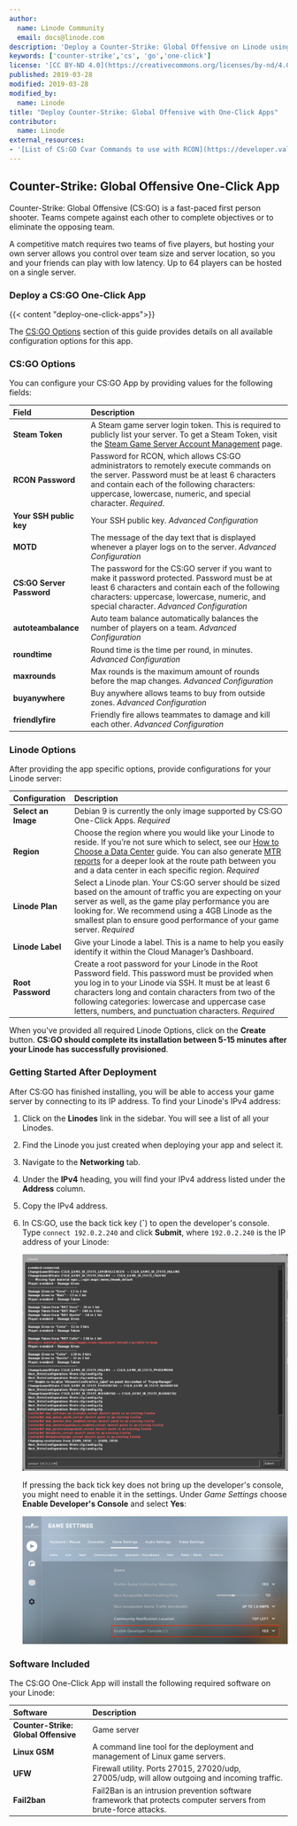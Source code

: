 ```yaml
---
author:
  name: Linode Community
  email: docs@linode.com
description: 'Deploy a Counter-Strike: Global Offensive on Linode using One-Click Apps.'
keywords: ['counter-strike','cs', 'go','one-click']
license: '[CC BY-ND 4.0](https://creativecommons.org/licenses/by-nd/4.0)'
published: 2019-03-28
modified: 2019-03-28
modified_by:
  name: Linode
title: "Deploy Counter-Strike: Global Offensive with One-Click Apps"
contributor:
  name: Linode
external_resources:
- '[List of CS:GO Cvar Commands to use with RCON](https://developer.valvesoftware.com/wiki/List_of_CS:GO_Cvars)'
---
```


## Counter-Strike: Global Offensive One-Click App

Counter-Strike: Global Offensive (CS:GO) is a fast-paced first person shooter. Teams compete against each other to complete objectives or to eliminate the opposing team.

A competitive match requires two teams of five players, but hosting your own server allows you control over team size and server location, so you and your friends can play with low latency. Up to 64 players can be hosted on a single server.

### Deploy a CS:GO One-Click App

{{< content "deploy-one-click-apps">}}

The [CS:GO Options](#cs-go-options) section of this guide provides details on all available configuration options for this app.

### CS:GO Options

You can configure your CS:GO App by providing values for the following fields:

| **Field** | **Description** |
|:--------------|:------------|
| **Steam Token** | A Steam game server login token. This is required to publicly list your server. To get a Steam Token, visit the [Steam Game Server Account Management](https://steamcommunity.com/dev/managegameservers) page. |
| **RCON Password** | Password for RCON, which allows CS:GO administrators to remotely execute commands on the server. Password must be at least 6 characters and contain each of the following characters: uppercase, lowercase, numeric, and special character. *Required*. |
| **Your SSH public key** | Your SSH public key. *Advanced Configuration* |
| **MOTD** | The message of the day text that is displayed whenever a player logs on to the server. *Advanced Configuration* |
| **CS:GO Server Password** | The password for the CS:GO server if you want to make it password protected. Password must be at least 6 characters and contain each of the following characters: uppercase, lowercase, numeric, and special character. *Advanced Configuration* |
| **autoteambalance** | Auto team balance automatically balances the number of players on a team. *Advanced Configuration* |
| **roundtime** | Round time is the time per round, in minutes. *Advanced Configuration* |
| **maxrounds** | Max rounds is the maximum amount of rounds before the map changes. *Advanced Configuration* |
| **buyanywhere** | Buy anywhere allows teams to buy from outside zones. *Advanced Configuration* |
| **friendlyfire** | Friendly fire allows teammates to damage and kill each other. *Advanced Configuration* |


### Linode Options

After providing the app specific options, provide configurations for your Linode server:

| **Configuration** | **Description** |
|:--------------|:------------|
| **Select an Image** | Debian 9 is currently the only image supported by CS:GO One-Click Apps. *Required* |
| **Region** | Choose the region where you would like your Linode to reside. If you’re not sure which to select, see our [How to Choose a Data Center](/docs/platform/how-to-choose-a-data-center) guide. You can also generate [MTR reports](/docs/networking/diagnostics/diagnosing-network-issues-with-mtr/) for a deeper look at the route path between you and a data center in each specific region. *Required* |
| **Linode Plan** | Select a Linode plan. Your CS:GO server should be sized based on the amount of traffic you are expecting on your server as well, as the game play performance you are looking for. We recommend using a 4GB Linode as the smallest plan to ensure good performance of your game server. *Required* |
| **Linode Label** | Give your Linode a label. This is a name to help you easily identify it within the Cloud Manager’s Dashboard. |
| **Root Password** | Create a root password for your Linode in the Root Password field. This password must be provided when you log in to your Linode via SSH. It must be at least 6 characters long and contain characters from two of the following categories: lowercase and uppercase case letters, numbers, and punctuation characters. *Required* |

When you've provided all required Linode Options, click on the **Create** button. **CS:GO should complete its installation between 5-15 minutes after your Linode has successfully provisioned**.

### Getting Started After Deployment

After CS:GO has finished installing, you will be able to access your game server by connecting to its IP address. To find your Linode's IPv4 address:

1. Click on the **Linodes** link in the sidebar. You will see a list of all your Linodes.

2. Find the Linode you just created when deploying your app and select it.

3. Navigate to the **Networking** tab.

4. Under the **IPv4** heading, you will find your IPv4 address listed under the **Address** column.

5. Copy the IPv4 address.

6. In CS:GO, use the back tick key (**&#96;**) to open the developer's console. Type `connect 192.0.2.240` and click **Submit**, where `192.0.2.240` is the IP address of your Linode:

    ![The CS:GO developer's console.](cs-go-developers-console.png)

    If pressing the back tick key does not bring up the developer's console, you might need to enable it in the settings. Under *Game Settings* choose **Enable Developer's Console** and select **Yes**:

    ![Enable the developer's console if it is not currently enabled.](cs-go-enable-developer-console.png)

### Software Included

The CS:GO One-Click App will install the following required software on your Linode:

| **Software** | **Description** |
|:--------------|:------------|
| **Counter-Strike: Global Offensive** | Game server |
| **Linux GSM** | A command line tool for the deployment and management of Linux game servers. |
| **UFW** | Firewall utility. Ports 27015, 27020/udp, 27005/udp, will allow outgoing and incoming traffic. |
| **Fail2ban** | Fail2Ban is an intrusion prevention software framework that protects computer servers from brute-force attacks. |

